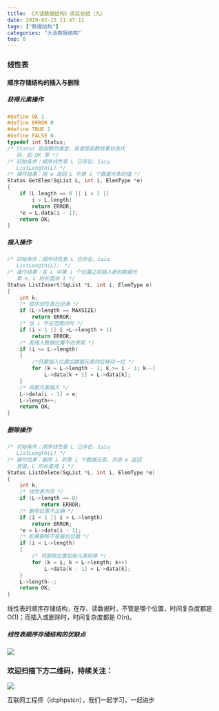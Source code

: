 ```yaml
---
title: 《大话数据结构》读后总结（九）
date: 2019-02-15 11:47:11
tags: ["数据结构"]
categories: "大话数据结构"
top: 0
---
```


### 线性表

#### 顺序存储结构的插入与删除

##### 获得元素操作

```c
#define OK 1
#define ERROR 0
#define TRUE 1
#define FALSE 0
typedef int Status;
/* Status 是函数的类型，其值是函数结果状态代
   码，如 OK 等 */
/* 初始条件：顺序线性表 L 已存在，1≤i≤
   ListLength(L) */
/* 操作结果：用 e 返回 L 中第 i 个数据元素的值 */
Status GetElem(SqList L, int i, ElemType *e)
{
    if (L.length == 0 || i < 1 ||
        i > L.length)
        return ERROR;
    *e = L.data[i - 1];
    return OK;
}
```

##### 插入操作

```c
/* 初始条件：顺序线性表 L 已存在，1≤i≤
   ListLength(L)， */
/* 操作结果：在 L 中第 i 个位置之前插入新的数据元
   素 e，L 的长度加 1 */
Status ListInsert(SqList *L, int i, ElemType e)
{
    int k;
    /* 顺序线性表已经满 */
    if (L->length == MAXSIZE)
        return ERROR;
    /* 当 i 不在范围内时 */
    if (i < 1 || i >L->length + 1)
        return ERROR;
    /* 若插入数据位置不在表尾 */
    if (i <= L->length)
    {
        /*将要插入位置后数据元素向后移动一位 */
        for (k = L->length - 1; k >= i - 1; k--)
            L->data[k + 1] = L->data[k];
    }
    /* 将新元素插入 */
    L->data[i - 1] = e;
    L->length++;
    return OK;
}
```

##### 删除操作

```c
/* 初始条件：顺序线性表 L 已存在，1≤i≤
   ListLength(L) */
/* 操作结果：删除 L 的第 i 个数据元素，并用 e 返回
   其值，L 的长度减 1 */
Status ListDelete(SqList *L, int i, ElemType *e)
{
    int k;
    /* 线性表为空 */
    if (L->length == 0)
           return ERROR;
    /* 删除位置不正确 */
    if (i < 1 || i > L->length)
        return ERROR;
    *e = L->data[i - 1];
    /* 如果删除不是最后位置 */
    if (i < L->length)
    {
        /* 将删除位置后继元素前移 */
        for (k = i; k < L->length; k++)
            L->data[k - 1] = L->data[k];
    }
    L->length--;
    return OK;
}
```

线性表的顺序存储结构，在存、读数据时，不管是哪个位置，时间复杂度都是 O(1)；而插入或删除时，时间复杂度都是 O(n)。

##### 线性表顺序存储结构的优缺点

![](http://ww1.sinaimg.cn/large/a616b9a4gy1g4y0hmhqpkj20w00g40tf.jpg)

### 欢迎扫描下方二维码，持续关注：

![](https://ww1.sinaimg.cn/large/a616b9a4gy1g4xzv954a4j20760763yo.jpg)

互联网工程师（id:phpstcn），我们一起学习，一起进步
